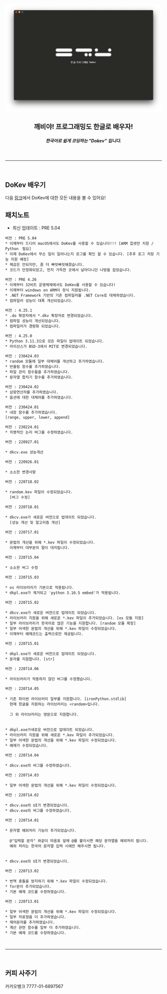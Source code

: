 
<br>

<p align="center"><img src="./img/banner.png" width='700'></p>

## <p align="center"><b>깨비</b>야! 프로그래밍<b>도</b> 한글로 배우자!</p>
##### <p align="center">한국어로 쉽게 코딩하는 "Dokev" 입니다.</p>



<br>

<hr>

<br>

## **DoKev 배우기**
다음 <a href = 'https://backgwa.notion.site/DoKev-46bc63939be74aa28d3247ed2ec8d415'>링크</a>에서 DoKev에 대한 모든 내용을 볼 수 있어요!


## **패치노트**
* 최신 업데이트 : PRE 5.04

```
버전 : PRE 5.04
* 이제부터 드디어 macOS에서도 DoKev를 사용할 수 있습니다!!! [ARM 칩셋만 지원 / Python　필요]
* 이제 DoKev에서 무슨 일이 일어나는지 로그를 확인 할 수 있습니다. [추후 로그 저장 기능 지원 예정]
* 체감은 안되지만, 좀 더 빠릿빠릿해졌습니다.
* 코드가 안정화되었고, 먼지 가득한 곳에서 날아다니던 나방을 잡았습니다.
```

```
버전 : PRE 4.26
* 이제부터 32비트 운영체제에서도 DoKev를 사용할 수 있습니다!
* 이제부터 windows on ARM이 정식 지원됩니다.
* .NET Framework 기반의 기존 컴파일러를 .NET Core로 대체하였습니다.
* 컴파일러 성능이 대폭 개선되었습니다.
```

```
버전 : 4.25.1
* .do 확장자에서 *.dkv 확장자로 변경되었습니다.
* 컴파일 성능이 개선되었습니다.
* 컴파일러가 경량화 되었습니다.
```

```
버전 : 4.25.0
* Python 3.11.3으로 모든 파일이 업데이트 되었습니다.
* 라이선스가 BSD-3에서 MIT로 변경되었습니다.
```

```
버전 : 230424.03
* random 모듈에 일부 대체어를 개선하고 추가하였습니다.
* 반올림 함수를 추가하였습니다.
* 파일 관리 함수들을 추가하였습니다.
* 문자열 합치기 함수를 추가하였습니다.
```

```
버전 : 230424.02
* 삼항연산자를 추가하였습니다.
* 옵션에 대한 대체어를 추가하였습니다.
```

```
버전 : 230424.01
* 내장 함수를 추가하였습니다.
[range, upper, lower, append]
```

```
버전 : 230224.01
* 치명적인 논리 버그를 수정하였습니다.
```

```
버전 : 220927.01

* dkcv.exe 성능개선
```
```
버전 : 220926.01

* 소소한 변경사항
```
```
버전 : 220718.02

* random.kev 파일이 수정되었습니다.
  [버그 수정]
```
```
버전 : 220718.01

* dkcv.exe가 새로운 버전으로 업데이트 되었습니다.
  [성능 개선 및 알고리즘 개선]
```
```
버전 : 220717.01

* 문법의 개선을 위해 *.kev 파일이 수정되었습니다.
  이제부터 대부분의 말이 대치됩니다.
```
```
버전 : 220715.04

* 소소한 버그 수정
```
```
버전 : 220715.03

* os 라이브러리가 기본으로 적용됩니다.
* dkpl.exe가 제거되고 'python 3.10.5 embed'가 적용됩니다.
```
```
버전 : 220715.02

* dkcv.exe가 새로운 버전으로 업데이트 되었습니다.
* 라이브러리 지원을 위해 새로운 *.kev 파일이 추가되었습니다. [os 모듈 지원]
* 일부 라이브러리가 한국어로 많은 기능을 지원합니다. [random 모듈 확장]
* 일부 어색한 문법의 개선을 위해 *.kev 파일이 수정되었습니다.
* 이제부터 예제코드는 출력으로만 제공됩니다.
```
```
버전 : 220715.01

* dkpl.exe가 새로운 버전으로 업데이트 되었습니다.
* 문자를 지원합니다. [str]
```
```
버전 : 220714.06

* 라이브러리가 작동하지 않던 버그를 수정했습니다.
```
```
버전 : 220714.05

* 기존 파이썬 라이브러리 일부를 지원합니다. [ironPython.stdlib]
  현재 한글을 지원하는 라이브러리는 <random>입니다.

  그 외 라이브러리는 영문으로 지원합니다.


* dkpl.exe가새로운 버전으로 업데이트 되었습니다.
* 라이브러리 지원을 위해 새로운 *.kev 파일이 추가되었습니다.
* 일부 어색한 문법의 개선을 위해 *.kev 파일이 수정되었습니다.
* 예제가 수정되었습니다.
```
```
버전 : 220714.04

* dkcv.exe의 버그를 수정하였습니다.
```
```
버전 : 220714.03

* 일부 어색한 문법의 개선을 위해 *.kev 파일이 수정되었습니다.
```
```
버전 : 220714.02

* dkcv.exe의 UI가 변경되었습니다.
* dkcv.exe의 버그를 수정하였습니다.
```
```
버전 : 220714.01

* 문자열 예외처리 기능이 추가되었습니다.

  @"입력할 문자" 와같이 따옴표 앞에 @를 붙이시면 해당 문자열을 예외처리 됩니다.  
  예외 처리는 한국어 문자열 입력 시에만 해주시면 됩니다.


* dkcv.exe의 UI가 변경되었습니다.
```
```
버전 : 220713.02

* 번역 충돌을 방지하기 위해 *.kev 파일이 수정되었습니다.
* for문이 추가되었습니다.
* 기본 예제 코드를 수정하였습니다.
```
```
버전 : 220713.01

* 일부 어색한 문법의 개선을 위해 *.kev 파일이 수정되었습니다.
* 일부 자료형을 더 추가하였습니다.
* 제어문자를 추가하였습니다.
* 계산 관련 함수를 일부 더 추가하였습니다.
* 기본 예제 코드를 수정하였습니다.
```
<br>

<hr>

<br>

## **커피 사주기**
카카오뱅크 7777-01-6897567

